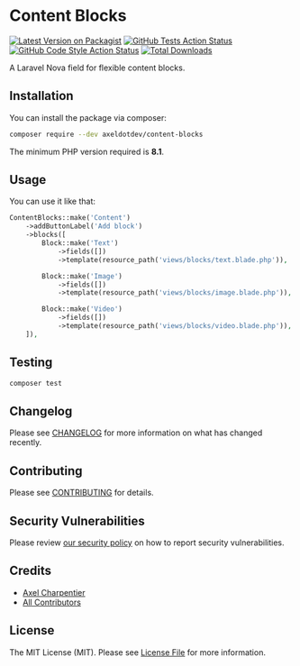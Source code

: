 # Content Blocks

[![Latest Version on Packagist](https://img.shields.io/packagist/v/axeldotdev/content-blocks.svg?style=flat-square)](https://packagist.org/packages/axeldotdev/content-blocks)
[![GitHub Tests Action Status](https://img.shields.io/github/workflow/status/axeldotdev/content-blocks/run-tests?label=tests)](https://github.com/axeldotdev/content-blocks/actions?query=workflow%3Arun-tests+branch%3Amain)
[![GitHub Code Style Action Status](https://img.shields.io/github/workflow/status/axeldotdev/content-blocks/Check%20&%20fix%20styling?label=code%20style)](https://github.com/axeldotdev/content-blocks/actions?query=workflow%3A"Check+%26+fix+styling"+branch%3Amain)
[![Total Downloads](https://img.shields.io/packagist/dt/axeldotdev/content-blocks.svg?style=flat-square)](https://packagist.org/packages/axeldotdev/content-blocks)

A Laravel Nova field for flexible content blocks.

## Installation

You can install the package via composer:

```bash
composer require --dev axeldotdev/content-blocks
```

The minimum PHP version required is **8.1**.

## Usage

You can use it like that:

```php
ContentBlocks::make('Content')
    ->addButtonLabel('Add block')
    ->blocks([
        Block::make('Text')
            ->fields([])
            ->template(resource_path('views/blocks/text.blade.php')),

        Block::make('Image')
            ->fields([])
            ->template(resource_path('views/blocks/image.blade.php')),

        Block::make('Video')
            ->fields([])
            ->template(resource_path('views/blocks/video.blade.php')),
    ]),
```

## Testing

```bash
composer test
```

## Changelog

Please see [CHANGELOG](CHANGELOG.md) for more information on what has changed recently.

## Contributing

Please see [CONTRIBUTING](.github/CONTRIBUTING.md) for details.

## Security Vulnerabilities

Please review [our security policy](../../security/policy) on how to report security vulnerabilities.

## Credits

- [Axel Charpentier](https://github.com/axeldotdev)
- [All Contributors](../../contributors)

## License

The MIT License (MIT). Please see [License File](LICENSE.md) for more information.
